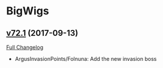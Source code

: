 # BigWigs

## [v72.1](https://github.com/BigWigsMods/BigWigs/tree/v72.1) (2017-09-13)
[Full Changelog](https://github.com/BigWigsMods/BigWigs/compare/v72...v72.1)

- ArgusInvasionPoints/Folnuna: Add the new invasion boss  
